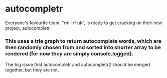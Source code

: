 # autocompletr

Everyone's favourite team, "rm -rf uk", is ready to get cracking on their new project, autocompletr.

### This uses a trie graph to return autocomplete words, which are then randomly chosen from and sorted into shorter array to be rendered (for now they are simply console.logged).  

The big issue that autocompletr and autocompletr2 should be merged together, but they are not.
